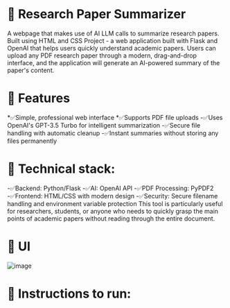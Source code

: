 # 🚀 Research Paper Summarizer
A webpage that makes use of AI LLM calls to summarize research papers. Built using HTML and CSS
Project - a web application built with Flask and OpenAI that helps users quickly understand academic papers. Users can upload any PDF research paper through a modern, drag-and-drop interface, and the application will generate an AI-powered summary of the paper's content.
# 📌 Features
*✅Simple, professional web interface
*✅Supports PDF file uploads
-✅Uses OpenAI's GPT-3.5 Turbo for intelligent summarization
-✅Secure file handling with automatic cleanup
-✅Instant summaries without storing any files permanently
# 📌 Technical stack:
-✅Backend: Python/Flask
-✅AI: OpenAI API
-✅PDF Processing: PyPDF2
-✅Frontend: HTML/CSS with modern design
-✅Security: Secure filename handling and environment variable protection
This tool is particularly useful for researchers, students, or anyone who needs to quickly grasp the main points of academic papers without reading through the entire document.

# 📌 UI
![image](https://github.com/user-attachments/assets/7120d80a-eeb5-4532-aa7d-9edbdc71a05a)

# 📌 Instructions to run:
 

